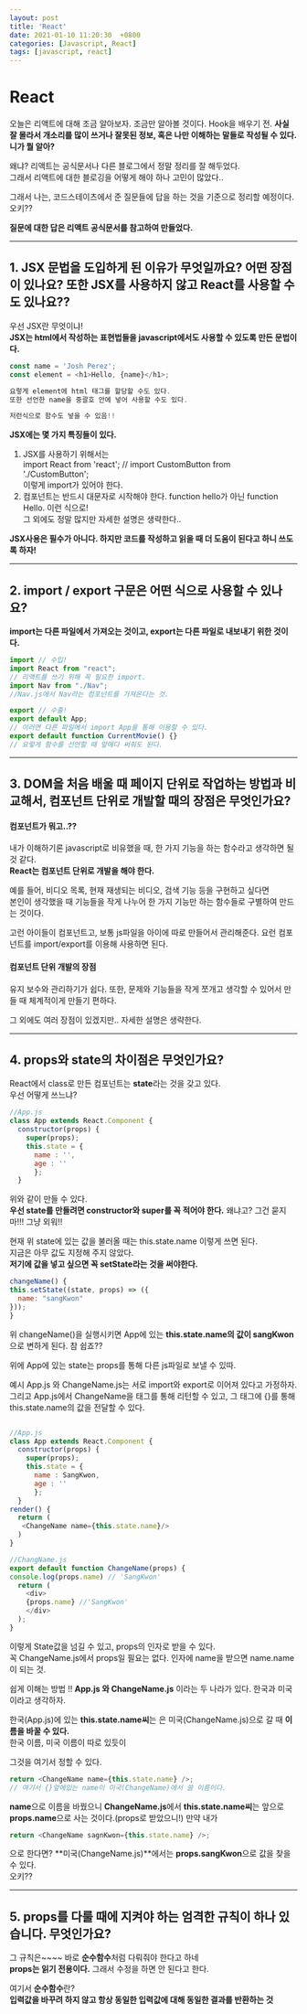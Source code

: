 ```yaml
---
layout: post
title: 'React'
date: 2021-01-10 11:20:30  +0800
categories: [Javascript, React]
tags: [javascript, react]
---
```


# **React**

오늘은 리액트에 대해 조금 알아보자. 조금만 알아볼 것이다. Hook을 배우기 전.
**사실 잘 몰라서 개소리를 많이 쓰거나 잘못된 정보, 혹은 나만 이해하는 말들로 작성될 수 있다.**  
**니가 뭘 알아?**

왜냐? 리액트는 공식문서나 다른 블로그에서 정말 정리를 잘 해두었다.  
그래서 리액트에 대한 블로깅을 어떻게 해야 하나 고민이 많았다..

그래서 나는, 코드스테이츠에서 준 질문들에 답을 하는 것을 기준으로 정리할 예정이다.  
오키??

**질문에 대한 답은 리액트 공식문서를 참고하여 만들었다.**

---

## 1. **JSX 문법을 도입하게 된 이유가 무엇일까요? 어떤 장점이 있나요? 또한 JSX를 사용하지 않고 React를 사용할 수도 있나요??**

우선 JSX란 무엇이냐!  
**JSX는 html에서 작성하는 표현법들을 javascript에서도 사용할 수 있도록 만든 문법이다.**

```js
const name = 'Josh Perez';
const element = <h1>Hello, {name}</h1>;

요렇게 element에 html 태그를 할당할 수도 있다.
또한 선언한 name을 중괄호 안에 넣어 사용할 수도 있다.

저런식으로 함수도 넣을 수 있음!!
```

**JSX에는 몇 가지 특징들이 있다.**

1. JSX를 사용하기 위해서는  
   import React from 'react'; // import CustomButton from './CustomButton';  
   이렇게 import가 있어야 한다.
2. 컴포넌트는 반드시 대문자로 시작해야 한다. function hello가 아닌 function Hello. 이런 식으로!  
   그 외에도 정말 많지만 자세한 설명은 생략한다..

**JSX사용은 필수가 아니다. 하지만 코드를 작성하고 읽을 때 더 도움이 된다고 하니 쓰도록 하자!**

---

## 2. **import / export 구문은 어떤 식으로 사용할 수 있나요?**

**import는 다른 파일에서 가져오는 것이고, export는 다른 파일로 내보내기 위한 것이다.**

```js
import // 수입!
import React from "react";
// 리액트를 쓰기 위해 꼭 필요한 import.
import Nav from "./Nav";
//Nav.js에서 Nav라는 컴포넌트를 가져온다는 것.

export // 수출!
export default App;
// 이러면 다른 파일에서 import App을 통해 이용할 수 있다.
export default function CurrentMovie() {}
// 요렇게 함수를 선언할 때 앞에다 써줘도 된다.
```

---

## 3. **DOM을 처음 배울 때 페이지 단위로 작업하는 방법과 비교해서, 컴포넌트 단위로 개발할 때의 장점은 무엇인가요?**

#### **컴포넌트가 뭐고..??**

내가 이해하기론 javascript로 비유했을 때, 한 가지 기능을 하는 함수라고 생각하면 될 것 같다.  
**React는 컴포넌트 단위로 개발을 해야 한다.**

예를 들어, 비디오 목록, 현재 재생되는 비디오, 검색 기능 등을 구현하고 싶다면  
본인이 생각했을 때 기능들을 작게 나누어 한 가지 기능만 하는 함수들로 구별하여 만드는 것이다.

고런 아이들이 컴포넌트고, 보통 js파일을 아이에 따로 만들어서 관리해준다.
요런 컴포넌트를 import/export를 이용해 사용하면 된다.

#### **컴포넌트 단위 개발의 장점**

유지 보수와 관리하기가 쉽다.
또한, 문제와 기능들을 작게 쪼개고 생각할 수 있어서 만들 때 체계적이게 만들기 편하다.

그 외에도 여러 장점이 있겠지만.. 자세한 설명은 생략한다.

---

## 4. **props와 state의 차이점은 무엇인가요?**

React에서 class로 만든 컴포넌트는 **state**라는 것을 갖고 있다.  
우선 어떻게 쓰느냐?

```js
//App.js
class App extends React.Component {
  constructor(props) {
    super(props);
    this.state = {
      name : '',
      age : ''
      };
  }
```

위와 같이 만들 수 있다.  
**우선 state를 만들려면 constructor와 super를 꼭 적어야 한다.**
왜냐고? 그건 묻지마!!! 그냥 외워!!

현재 위 state에 있는 값을 불러올 때는 this.state.name 이렇게 쓰면 된다.  
지금은 아무 값도 지정해 주지 않았다.  
**저기에 값을 넣고 싶으면 꼭 setState라는 것을 써야한다.**

```js
changeName() {
this.setState((state, props) => ({
  name: "sangKwon"
}));
}
```

위 changeName()을 실행시키면 App에 있는 **this.state.name의 값이 sangKwon**으로 변하게 된다.
참 쉽죠??

위에 App에 있는 state는 props를 통해 다른 js파일로 보낼 수 있따.

예시
App.js 와 ChangeName.js는 서로 import와 export로 이어져 있다고 가정하자.  
그리고 App.js에서 ChangeName을 태그를 통해 리턴할 수 있고, 그 태그에 {}를 통해 this.state.name의 값을 전달할 수 있다.

```js

//App.js
class App extends React.Component {
  constructor(props) {
    super(props);
    this.state = {
      name : SangKwon,
      age : ''
      };
  }
render() {
  return (
   <ChangeName name={this.state.name}/>
  )
}

//ChangName.js
export default function ChangeName(props) {
console.log(props.name) // 'SangKwon'
  return (
    <div>
    {props.name} //'SangKwon'
    </div>
  );
}

```

이렇게 State값을 넘길 수 있고, props의 인자로 받을 수 있다.  
꼭 ChangeName.js에서 props일 필요는 없다. 인자에 name을 받으면 name.name이 되는 것.

쉽게 이해는 방법 !!
**App.js 와 ChangeName.js** 이라는 두 나라가 있다. 한국과 미국이라고 생각하자.

한국(App.js)에 있는 **this.state.name씨**는 은 미국(ChangeName.js)으로 갈 때 **이름을 바꿀 수 있다.**  
한국 이름, 미국 이름이 따로 있듯이

그것을 여기서 정할 수 있다.

```js
return <ChangeName name={this.state.name} />;
// 여기서 {}앞에있는 name이 미국(ChangeName)에서 쓸 이름이다.
```

**name**으로 이름을 바꿨으니 **ChangeName.js**에서 **this.state.name씨**는 앞으로 **props.name**으로 사는 것이다.(props로 받았으니!)
만약 내가

```js
return <ChangeName sagnKwon={this.state.name} />;
```

으로 한다면? **미국(ChangeName.js)**에서는 **props.sangKwon**으로 값을 찾을 수 있다.  
오키??

---

## 5. **props를 다룰 때에 지켜야 하는 엄격한 규칙이 하나 있습니다. 무엇인가요?**

그 규칙은~~~~ 바로 **순수함수**처럼 다뤄줘야 한다고 하네  
**props는 읽기 전용이다.** 그래서 수정을 하면 안 된다고 한다.

여기서 **순수함수**란?  
**입력값을 바꾸려 하지 않고 항상 동일한 입력값에 대해 동일한 결과를 반환하는 것**
